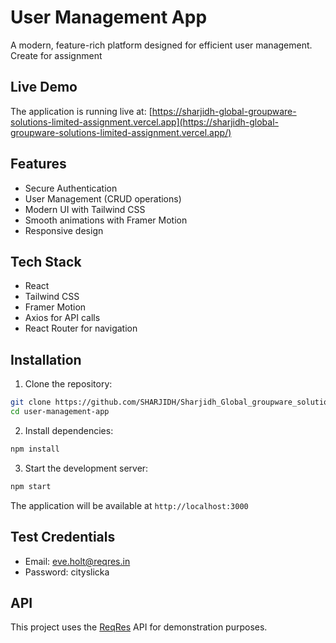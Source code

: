 # User Management App

A modern, feature-rich platform designed for efficient user management. Create for assignment

## Live Demo

The application is running live at: [https://sharjidh-global-groupware-solutions-limited-assignment.vercel.app](https://sharjidh-global-groupware-solutions-limited-assignment.vercel.app/)

## Features

- Secure Authentication
- User Management (CRUD operations)
- Modern UI with Tailwind CSS
- Smooth animations with Framer Motion
- Responsive design

## Tech Stack

- React
- Tailwind CSS
- Framer Motion
- Axios for API calls
- React Router for navigation

## Installation

1. Clone the repository:
```bash
git clone https://github.com/SHARJIDH/Sharjidh_Global_groupware_solutions_limited_assignment.git
cd user-management-app
```

2. Install dependencies:
```bash
npm install
```

3. Start the development server:
```bash
npm start
```

The application will be available at `http://localhost:3000`

## Test Credentials

- Email: eve.holt@reqres.in
- Password: cityslicka

## API

This project uses the [ReqRes](https://reqres.in/) API for demonstration purposes.
